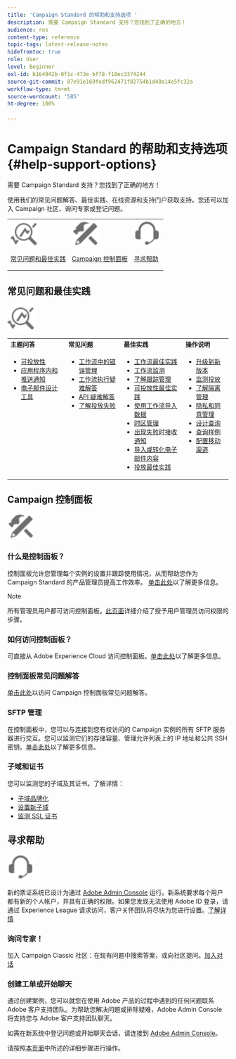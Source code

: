 ```yaml
---
title: 'Campaign Standard 的帮助和支持选项 '
description: 需要 Campaign Standard 支持？您找到了正确的地方！
audience: rns
content-type: reference
topic-tags: latest-release-notes
hidefromtoc: true
role: User
level: Beginner
exl-id: b164942b-0f1c-473e-bf78-f10ec3374244
source-git-commit: 87e91e169fedf962471f82754b1d40a14e5fc32a
workflow-type: tm+mt
source-wordcount: '585'
ht-degree: 100%

---
```


# Campaign Standard 的帮助和支持选项 {#help-support-options}

需要 Campaign Standard 支持？您找到了正确的地方！

使用我们的常见问题解答、最佳实践、在线资源和支持门户获取支持。您还可以加入 Campaign 社区、询问专家或登记问题。

<table>
    <tr>
        <td><img src="start/using/assets/do-not-localize/icon-faq.svg" width="60px"><p><a href="#faq">常见问题和最佳实践</a></p></td>
        <td><img src="start/using/assets/do-not-localize/icon-control-panel.svg" width="60px"><p><a href="#control-panel">Campaign 控制面板</a></p></td>
        <td><img src="start/using/assets/do-not-localize/icon-support.svg" width="60px"><p><a href="#support">寻求帮助</a></p></td>
    </tr>
</table>

## 常见问题和最佳实践

<img src="start/using/assets/do-not-localize/icon-faq.svg" width="60px">

<table>
    <tr><td><strong>主题问答</strong></td><td><strong>常见问题</strong></td><td><strong>最佳实践</strong></td><td><strong>操作说明</strong></td></tr>
    <tr>
    <td valign="top">
        <ul>
        <li><a href="sending/using/monitor-deliverability.md">可投放性</a></li>
        <li><a href="administration/using/aep-faq.md">应用程序内和推送通知</a></li>
        <li><a href="designing/using/faq-email-designer.md">电子邮件设计工具</a></li>
        </ul>
    </td>
    <td valign="top">
        <ul>
        <li><a href="automating/using/monitoring-workflow-execution.md#error-management">工作流中的错误管理</a></li>
        <li><a href="automating/using/best-practices-workflows.md">工作流执行疑难解答</a></li>
        <li><a href="api/using/troubleshooting.md">API 疑难解答</a></li>
        <li><a href="sending/using/understanding-delivery-failures.md">了解投放失败</a></li>
        </ul>
    </td>
   <td valign="top">
        <ul>
        <li><a href="automating/using/best-practices-workflows.md">工作流最佳实践</a></li>
        <li><a href="automating/using/about-workflow-execution.md">工作流监测</a></li>
        <li><a href="sending/using/tracking-messages.md">了解跟踪管理</a></li>
        <li><a href="sending/using/about-deliverability.md">可投放性最佳实践</a></li>
        <li><a href="automating/using/creating-import-workflow-templates.md">使用工作流导入数据</a></li>
        <li><a href="sending/using/sending-messages-at-the-recipient-s-time-zone.md">时区管理</a></li>
        <li><a href="sending/using/receiving-alerts-when-failures-happen.md">出现失败时接收通知</a></li>
        <li><a href="designing/using/using-existing-content.md">导入或转化电子邮件内容</a></li>
        <li><a href="sending/using/delivery-best-practices.md">投放最佳实践</a></li>
        </ul>
    </td>
    <td valign="top">
        <ul>
        <li><a href="rn/using/release-planning.md">升级到新版本</a></li>
        <li><a href="sending/using/monitoring-a-delivery.md">监测投放</a></li>
        <li><a href="sending/using/understanding-quarantine-management.md">了解隔离管理</a></li>
        <li><a href="start/using/privacy-management.md">隐私和同意管理</a></li>
        <li><a href="automating/using/query.md">设计查询</a></li>
        <li><a href="automating/using/query-samples.md">查询样例</a></li>
        <li><a href="administration/using/push-tracking.md">配置移动渠道</a></li>
        </ul>
    </td>
    </tr>
</table>

## Campaign 控制面板

<img src="start/using/assets/do-not-localize/icon-control-panel.svg" width="60px">

### 什么是控制面板？

控制面板允许您管理每个实例的设置并跟踪使用情况，从而帮助您作为 Campaign Standard 的产品管理员提高工作效率。
[单击此处](https://experienceleague.adobe.com/docs/control-panel/using/discover-control-panel/key-features.html?lang=zh-Hans#discover-control-panel)以了解更多信息。

>[!NOTE]
>
>所有管理员用户都可访问控制面板。[此页面](https://experienceleague.adobe.com/docs/control-panel/using/discover-control-panel/managing-permissions.html?lang=zh-Hans#discover-control-panel)详细介绍了授予用户管理员访问权限的步骤。

### 如何访问控制面板？

可直接从 Adobe Experience Cloud 访问控制面板。[单击此处](https://experienceleague.adobe.com/docs/control-panel/using/discover-control-panel/accessing-control-panel.html?lang=zh-Hans#discover-control-panel)以了解更多信息。

### 控制面板常见问题解答

[单击此处](https://experienceleague.adobe.com/docs/control-panel/using/faq.html?lang=zh-Hans)以访问 Campaign 控制面板常见问题解答。

### SFTP 管理

在控制面板中，您可以与连接到您有权访问的 Campaign 实例的所有 SFTP 服务器进行交互。您可以监测它们的存储容量、管理允许列表上的 IP 地址和公共 SSH 密钥。[单击此处](https://experienceleague.adobe.com/docs/control-panel/using/sftp-management/about-sftp-management.html?lang=zh-Hans#sftp-management)以了解更多信息。

### 子域和证书

您可以监测您的子域及其证书。了解详情：

* [子域品牌化](https://experienceleague.adobe.com/docs/control-panel/using/subdomains-and-certificates/subdomains-branding.html?lang=zh-Hans#subdomains-and-certificates)
* [设置新子域](https://experienceleague.adobe.com/docs/control-panel/using/subdomains-and-certificates/setting-up-new-subdomain.html?lang=zh-Hans#subdomains-and-certificates)
* [监测 SSL 证书](https://experienceleague.adobe.com/docs/control-panel/using/subdomains-and-certificates/renewing-subdomain-certificate.html?lang=zh-Hans#subdomains-and-certificates)

## 寻求帮助

<img src="start/using/assets/do-not-localize/icon-support.svg" width="60px">

新的票证系统已设计为通过 [Adobe Admin Console](https://adminconsole.adobe.com/overview) 运行。新系统要求每个用户都有新的个人帐户，并具有正确的权限。如果您发现无法使用 Adobe ID 登录，请通过 Experience League 请求访问，客户关怀团队将尽快为您进行设置。[了解详情](https://helpx.adobe.com/cn/enterprise/admin-guide.html/enterprise/using/support-for-experience-cloud.ug.html)

### 询问专家！

加入 Campaign Classic 社区：在现有问题中搜索答案，或向社区提问。[加入对话](https://experienceleaguecommunities.adobe.com/t5/adobe-campaign-standard/ct-p/adobe-campaign-standard-community)

### 创建工单或开始聊天

通过创建案例，您可以就您在使用 Adobe 产品的过程中遇到的任何问题联系 Adobe 客户支持团队。为帮助您解决问题或排除疑难，Adobe Admin Console 将支持您与 Adobe 客户支持团队聊天。

如需在新系统中登记问题或开始聊天会话，请连接到 [Adobe Admin Console](https://adminconsole.adobe.com/overview)。

请按照[本页面](https://helpx.adobe.com/enterprise/admin-guide.html/enterprise/using/support-for-experience-cloud.ug.html)中所述的详细步骤进行操作。
